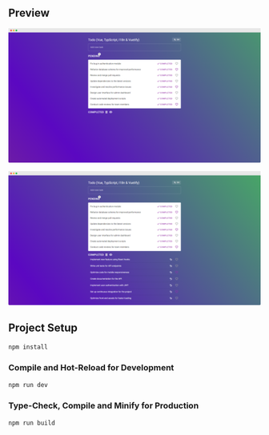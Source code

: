 ## Preview

![Vue js todo app preview 1](/.preview/1.png)

![Vue js todo app preview 2](/.preview/2.png)

## Project Setup

```sh
npm install
```

### Compile and Hot-Reload for Development

```sh
npm run dev
```

### Type-Check, Compile and Minify for Production

```sh
npm run build
```